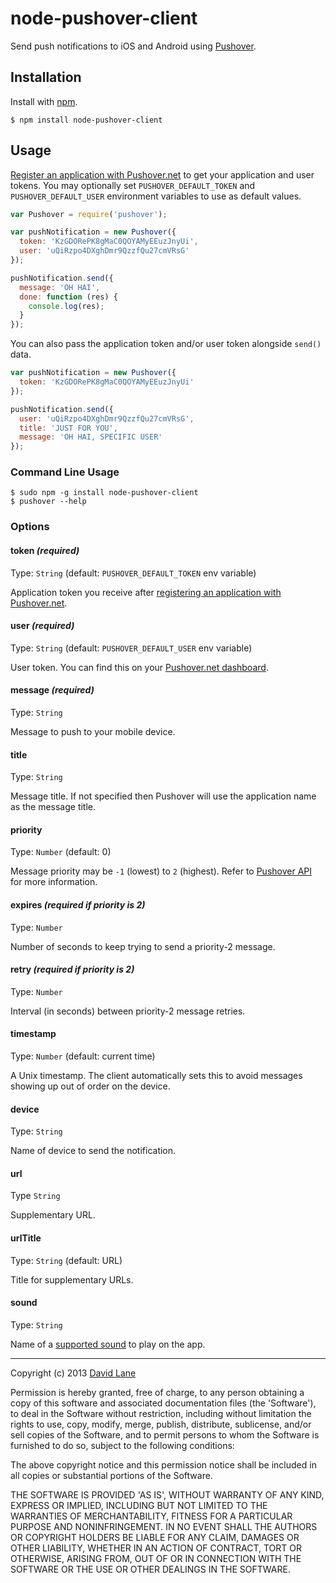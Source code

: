 # node-pushover-client
Send push notifications to iOS and Android using [Pushover](http://pushover.net).

## Installation
Install with [npm](https://npmjs.org).

```shell
$ npm install node-pushover-client
```

## Usage
[Register an application with Pushover.net](https://pushover.net/apps/build) to get your application and user tokens. You may optionally set `PUSHOVER_DEFAULT_TOKEN` and `PUSHOVER_DEFAULT_USER` environment variables to use as default values.

```js
var Pushover = require('pushover');

var pushNotification = new Pushover({
  token: 'KzGDORePK8gMaC0QOYAMyEEuzJnyUi',
  user: 'uQiRzpo4DXghDmr9QzzfQu27cmVRsG'
});

pushNotification.send({
  message: 'OH HAI',
  done: function (res) {
    console.log(res);
  }
});
```

You can also pass the application token and/or user token alongside `send()` data.
```js
var pushNotification = new Pushover({
  token: 'KzGDORePK8gMaC0QOYAMyEEuzJnyUi'
});

pushNotification.send({
  user: 'uQiRzpo4DXghDmr9QzzfQu27cmVRsG',
  title: 'JUST FOR YOU',
  message: 'OH HAI, SPECIFIC USER'
});
```

### Command Line Usage
```shell
$ sudo npm -g install node-pushover-client
$ pushover --help
```

### Options
#### token *(required)*
Type: `String` (default: `PUSHOVER_DEFAULT_TOKEN` env variable)

Application token you receive after [registering an application with Pushover.net](https://pushover.net/apps/build).

#### user *(required)*
Type: `String` (default: `PUSHOVER_DEFAULT_USER` env variable)

User token. You can find this on your [Pushover.net dashboard](https://pushover.net/dashboard).

#### message *(required)*
Type: `String`

Message to push to your mobile device.

#### title
Type: `String`

Message title. If not specified then Pushover will use the application name as the message title.

#### priority
Type: `Number` (default: 0)

Message priority may be `-1` (lowest) to `2` (highest). Refer to [Pushover API](https://pushover.net/api#priority) for more information.

#### expires *(required if priority is 2)*
Type: `Number`

Number of seconds to keep trying to send a priority-2 message.

#### retry *(required if priority is 2)*
Type: `Number`

Interval (in seconds) between priority-2 message retries.

#### timestamp
Type: `Number` (default: current time)

A Unix timestamp. The client automatically sets this to avoid messages showing up out of order on the device.

#### device
Type: `String`

Name of device to send the notification.

#### url
Type `String`

Supplementary URL.

#### urlTitle
Type: `String` (default: URL)

Title for supplementary URLs.

#### sound
Type: `String`

Name of a [supported sound](https://pushover.net/api#sounds) to play on the app.

---

Copyright (c) 2013 [David Lane](http://dvdln.com)

Permission is hereby granted, free of charge, to any person obtaining a copy of this software and associated documentation files (the 'Software'), to deal in the Software without restriction, including without limitation the rights to use, copy, modify, merge, publish, distribute, sublicense, and/or sell copies of the Software, and to permit persons to whom the Software is furnished to do so, subject to the following conditions:

The above copyright notice and this permission notice shall be included in all copies or substantial portions of the Software.

THE SOFTWARE IS PROVIDED 'AS IS', WITHOUT WARRANTY OF ANY KIND, EXPRESS OR IMPLIED, INCLUDING BUT NOT LIMITED TO THE WARRANTIES OF MERCHANTABILITY, FITNESS FOR A PARTICULAR PURPOSE AND NONINFRINGEMENT. IN NO EVENT SHALL THE AUTHORS OR COPYRIGHT HOLDERS BE LIABLE FOR ANY CLAIM, DAMAGES OR OTHER LIABILITY, WHETHER IN AN ACTION OF CONTRACT, TORT OR OTHERWISE, ARISING FROM, OUT OF OR IN CONNECTION WITH THE SOFTWARE OR THE USE OR OTHER DEALINGS IN THE SOFTWARE.

